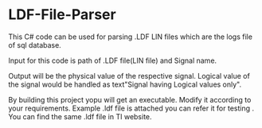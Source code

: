 # LDF-File-Parser
This C# code can be used for parsing .LDF LIN files which are the logs file of sql database.

Input for this code is path of .LDF file(LIN file) and Signal name.

Output will be the physical value of the respective signal. Logical value of the signal would be handled as text"Signal having Logical values only".

By building this project yopu will get an executable. Modify it according to your requirements.
Example .ldf file is attached you can refer it for testing . You can find the same .ldf file in TI website.

